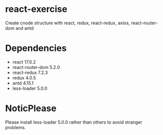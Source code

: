 # react-exercise
Create cnode structure with react, redux, react-redux, axios, react-router-dom and antd
# Dependencies
- react 17.0.2
- react-router-dom 5.2.0
- react-redux 7.2.3
- redux 4.0.5
- antd 4.15.1
- less-loader 5.0.0
  
# NoticPlease
Please install less-loader 5.0.0 rather than others to avoid stranger problems.